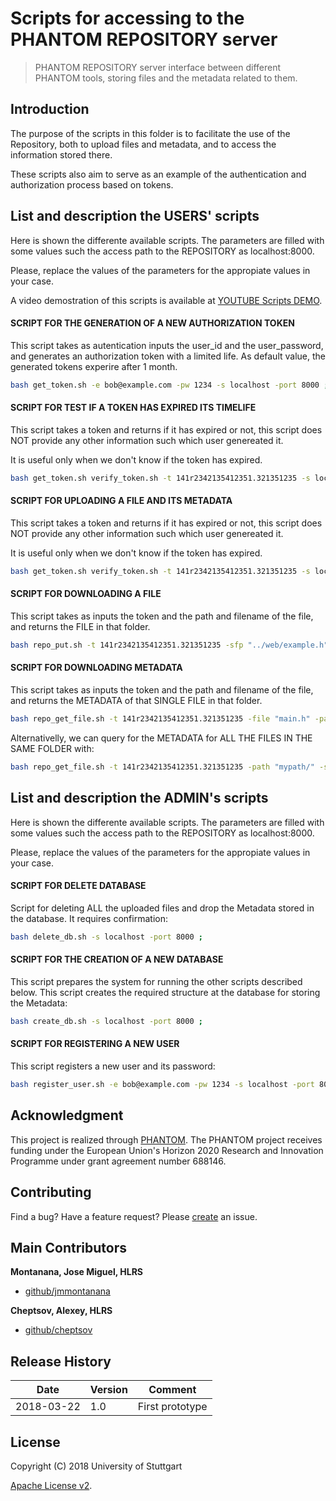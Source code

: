 # Scripts for accessing to the PHANTOM REPOSITORY server

> PHANTOM REPOSITORY server interface between different PHANTOM tools, storing files and the metadata related to them. 

## Introduction
The purpose of the scripts in this folder is to facilitate the use of the Repository, both to upload files and metadata, and to access the information stored there.

These scripts also aim to serve as an example of the authentication and authorization process based on tokens.

## List and description the USERS' scripts

Here is shown the differente available scripts.
The parameters are filled with some values such the access path to the REPOSITORY as localhost:8000.

Please, replace the values of the parameters for the appropiate values in your case.

A video demostration of this scripts is available at [YOUTUBE Scripts DEMO][video_scripts].



####   SCRIPT FOR THE GENERATION OF A NEW AUTHORIZATION TOKEN 
This script takes as autentication inputs the user_id and the user_password, and generates an authorization token with a limited life.
As default value, the generated tokens experire after 1 month.

```bash
bash get_token.sh -e bob@example.com -pw 1234 -s localhost -port 8000 ;
```


####  SCRIPT FOR TEST IF A TOKEN HAS EXPIRED ITS TIMELIFE 

This script takes a token and returns if it has expired or not, this script does NOT provide any other information such which user genereated it.

It is useful only when we don't know if the token has expired.
 
```bash
bash get_token.sh verify_token.sh -t 141r2342135412351.321351235 -s localhost -port 8000 ;
```

####   SCRIPT FOR UPLOADING A FILE AND ITS METADATA

This script takes a token and returns if it has expired or not, this script does NOT provide any other information such which user genereated it.

It is useful only when we don't know if the token has expired.
 
```bash
bash get_token.sh verify_token.sh -t 141r2342135412351.321351235 -s localhost -port 8000 ;
```


#### SCRIPT FOR DOWNLOADING A FILE  

This script takes as inputs the token and the path and filename of the file, and returns the FILE in that folder.
 
```bash
bash repo_put.sh -t 141r2342135412351.321351235 -sfp "../web/example.h" -sjp "../web/exampleh.json" -dp "main.h" -df "mypath/" -s localhost -port 8000 ;
```

####   SCRIPT FOR DOWNLOADING METADATA 

This script takes as inputs the token and the path and filename of the file, and returns the METADATA of that SINGLE FILE in that folder.

 
```bash
bash repo_get_file.sh -t 141r2342135412351.321351235 -file "main.h" -path "mypath/" -s localhost -port 8000 ;
```

Alternativelly, we can query for the METADATA for ALL THE FILES IN THE SAME FOLDER with:
 
```bash
bash repo_get_file.sh -t 141r2342135412351.321351235 -path "mypath/" -s localhost -port 8000 ;
```



## List and description the ADMIN's scripts

Here is shown the differente available scripts.
The parameters are filled with some values such the access path to the REPOSITORY as localhost:8000.

Please, replace the values of the parameters for the appropiate values in your case.


####   SCRIPT FOR DELETE DATABASE
Script for deleting ALL the uploaded files and drop the Metadata stored in the database. It requires confirmation:

```bash
bash delete_db.sh -s localhost -port 8000 ;
```

####   SCRIPT FOR THE CREATION OF A NEW DATABASE
This script prepares the system for running the other scripts described below.
This script creates the required structure at the database for storing the Metadata:

```bash
bash create_db.sh -s localhost -port 8000 ;
```

####  SCRIPT FOR REGISTERING A NEW USER 
This script registers a new user and its password:

```bash
bash register_user.sh -e bob@example.com -pw 1234 -s localhost -port 8000 ;
```



## Acknowledgment
This project is realized through [PHANTOM][phantom]. 
The PHANTOM project receives funding under the European Union's Horizon 2020 Research and Innovation Programme under grant agreement number 688146.


## Contributing
Find a bug? Have a feature request?
Please [create](https://github.com/jmmontanana/phantom_repository/issues) an issue.


## Main Contributors

**Montanana, Jose Miguel, HLRS**
+ [github/jmmontanana](https://github.com/jmmontanana)

**Cheptsov, Alexey, HLRS**
+ [github/cheptsov](https://github.com/alexey-cheptsov)



## Release History
| Date        | Version | Comment          |
| ----------- | ------- | ---------------- |
| 2018-03-22  | 1.0     | First prototype  |

## License
Copyright (C) 2018 University of Stuttgart

[Apache License v2](LICENSE).

[video_curl]: https://youtu.be/3W8a3HV-30g
[video_scripts]: https://youtu.be/-mqxA1l2K7A
[demo_scripts]: https://github.com/PHANTOM-Platform/Repository/tree/master/demo_scripts
[demo_curl]: https://github.com/PHANTOM-Platform/Repository/tree/master/demo_curl 
[phantom]: http://www.phantom-project.org 

